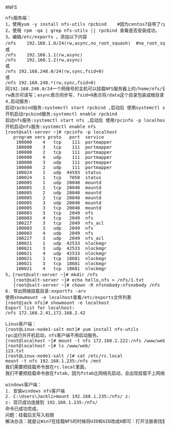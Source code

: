 ﻿#NFS
<pre>
nfs服务端： 
1，使用yum -y install nfs-utils rpcbind    #因为centos7自带了rpcbind，所以不用安装rpc服务，rpc监听在111端口，可以使用ss -tnulp | grep 111查看rpc服务是否自动启动，如果没有启动，就systemctl start rpcbind 启动rpc服务。rpc在nfs服务器搭建过程中至关重要，因为rpc能够获得nfs服务器端的端口号等信息，nfs客户器端通过rpc获得这些信息后才能连接nfs服务器端。
2，使用 rpm -qa | grep nfs-utils || rpcbind 查看是否安装成功，
3，编辑/etc/exports ，添加以下内容           
/nfs    192.168.1.0/24(rw,async,no_root_squash)  #no_root_squash为允许root用户使用
或   
/nfs    192.168.1.1(rw,async)
/nfs    192.168.1.2(rw,async)
或   
/nfs 192.168.248.0/24(rw,sync,fsid=0)
或   
/nfs 192.168.248.*(rw,sync,fsid=0)
同192.168.248.0/24一个网络号的主机可以挂载NFS服务器上的/home/nfs/目录到自己的文件系统中
rw表示可读写；async表示同步写，fsid=0表示将/data这个目录包装成根目录
4,启动服务:
启动rpcbind服务:systemctl start rpcbind ,启动后 使用systemctl status rpcbind 查看
开机启动rpcbind服务:systemctl enable rpcbind 
启动nfs服务:systemctl start nfs ,启动后 使用rpcinfo -p localhost查看
开机启动nfs服务:systemctl enable nfs 
[root@salt-server ~]# rpcinfo -p localhost
   program vers proto   port  service
    100000    4   tcp    111  portmapper
    100000    3   tcp    111  portmapper
    100000    2   tcp    111  portmapper
    100000    4   udp    111  portmapper
    100000    3   udp    111  portmapper
    100000    2   udp    111  portmapper
    100024    1   udp  44593  status
    100024    1   tcp   7058  status
    100005    1   udp  20048  mountd
    100005    1   tcp  20048  mountd
    100005    2   udp  20048  mountd
    100005    2   tcp  20048  mountd
    100005    3   udp  20048  mountd
    100005    3   tcp  20048  mountd
    100003    3   tcp   2049  nfs
    100003    4   tcp   2049  nfs
    100227    3   tcp   2049  nfs_acl
    100003    3   udp   2049  nfs
    100003    4   udp   2049  nfs
    100227    3   udp   2049  nfs_acl
    100021    1   udp  42533  nlockmgr
    100021    3   udp  42533  nlockmgr
    100021    4   udp  42533  nlockmgr
    100021    1   tcp  18681  nlockmgr
    100021    3   tcp  18681  nlockmgr
    100021    4   tcp  18681  nlockmgr
5，[root@salt-server ~]# mkdir /nfs
   [root@salt-server ~]# echo hello,nfs > /nfs/1.txt
   [root@salt-server ~]# chown -R nfsnobody:nfsnobody /nfs
6. 导出网络挂载目录:exportfs -arv
使用showmount -e localhost查看/etc/exports文件列表
[root@jack nfs]# showmount -e localhost
Export list for localhost:
/nfs 172.168.2.41,172.168.2.42

Linux客户端：
[root@Linux-node1-salt mnt]# yum install nfs-utils
rpc运行并开机启动，nfs客户端不用启动服务。
[root@localhost ~]# mount -t nfs 172.168.2.222:/nfs /www/web
[root@localhost ~]# ls /www/web/
123.txt
[root@Linux-node1-salt /]# cat /etc/rc.local
mount -t nfs 192.168.1.235:/nfs /mnt
我们需要把挂载命令放在rc.local里面，
我们不要把挂载命令放在fstab，因为fstab比网络先启动，会出现挂载不上网络NFS 

windows客户端：
1. 安装windows nfs客户端
2. C:\Users\Jackli>mount 192.168.1.235:/nfs/ z:
z: 现已成功连接到 192.168.1.235:/nfs/
命令已成功完成。
问题：挂载后无写入权限
解决办法：就是让Win7在挂载NFS的时候将UID和GID改成0即可：打开注册表找到：HKEY_LOCAL_MACHINE\SOFTWARE\Microsoft\ClientForNFS\CurrentVersion\Default，给其中增加两项：AnonymousUid，AnonymousGid



</pre>
